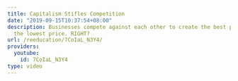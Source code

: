 ```yaml
---
title: Capitalism Stifles Competition
date: "2019-09-15T10:37:54+08:00"
description: Businesses compete against each other to create the best product for
  the lowest price. RIGHT?
url: /reeducation/7CoIaL_N3Y4/
providers:
  youtube:
    id: 7CoIaL_N3Y4
type: video
---
```

